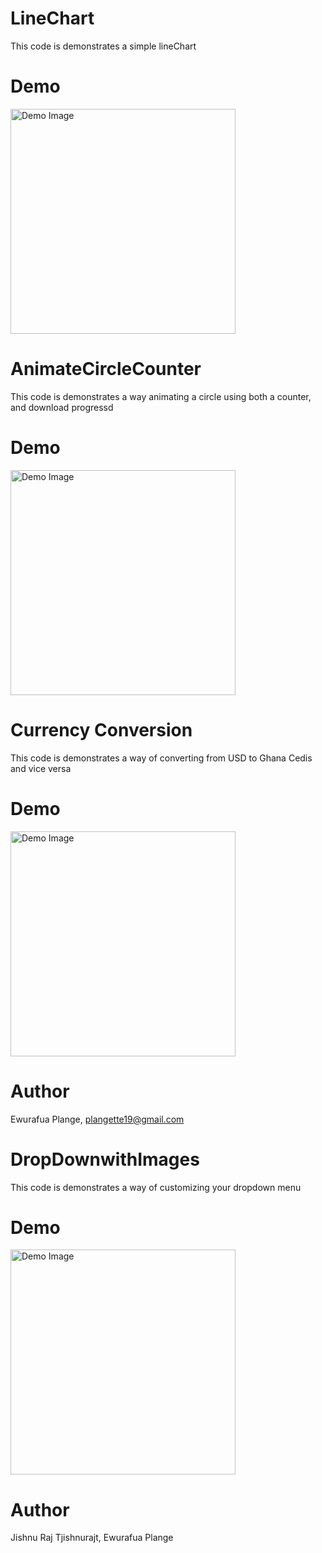 

# LineChart
This code is demonstrates a simple lineChart

# Demo
 <img src="demo.png" alt="Demo Image" width="360"/>
 
 
# AnimateCircleCounter
This code is demonstrates a way animating a circle using both a counter, and download progressd

# Demo
<img src="demo2.png" alt="Demo Image" width="360"/>



# Currency Conversion
This code is demonstrates a way of converting from USD to Ghana Cedis and vice versa

# Demo
<img src="demo3.png" alt="Demo Image" width="360"/>

# Author

Ewurafua Plange, plangette19@gmail.com

# DropDownwithImages
This code is demonstrates a way of customizing your dropdown menu

# Demo
<img src="demo4.png" alt="Demo Image" width="360"/>

# Author

Jishnu Raj Tjishnurajt, Ewurafua Plange
